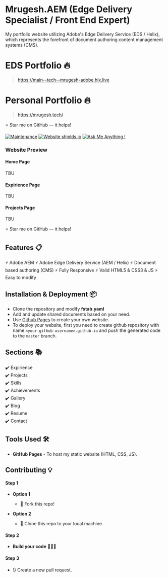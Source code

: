 # Mrugesh.AEM (Edge Delivery Specialist / Front End Expert)
My portfolio website utilizing Adobe's Edge Delivery Service (EDS / Helix), which represents the forefront of document authoring content management systems (CMS).

# EDS Portfolio 🔥
> https://main--tech--mrugesh-adobe.hlx.live

# Personal Portfolio 🔥
> https://mrugesh.tech/

:star: Star me on GitHub — it helps!

[![Maintenance](https://img.shields.io/badge/maintained-yes-green.svg)](https://github.com/mrugesh-adobe/tech/commits/master)
[![Website shields.io](https://img.shields.io/badge/website-up-yellow)](http://mrugesh-adobe.github.io/)
[![Ask Me Anything !](https://img.shields.io/badge/ask%20me-linkedin-1abc9c.svg)](https://www.linkedin.com/in/onlymrugesh/)


### Website Preview
#### Home Page
TBU

#### Expirience Page
TBU

#### Projects Page
TBU

:star: Star me on GitHub — it helps!

## Features 📋
⚡️ Adobe AEM
⚡️ Adobe Edge Delivery Service (AEM / Helix)
⚡️ Document based authoring (CMS)
⚡️ Fully Responsive
⚡️ Valid HTML5 & CSS3 & JS
⚡️ Easy to modify

## Installation & Deployment 📦
- Clone the repository and modify <b>fstab.yaml</b> 
- Add and update shared documents based on your need.
- Use [Github Pages](https://create-react-app.dev/docs/deployment/#github-pages) to create your own website.
- To deploy your website, first you need to create github repository with name `<your-github-username>.github.io` and push the generated code to the `master` branch.

## Sections 📚
✔️ Expirience\
✔️ Projects\
✔️ Skills\
✔️ Achievements\
✔️ Gallery\
✔️ Blog\
✔️ Resume\
✔️ Contact



## Tools Used 🛠️
* <b>GitHub Pages</b> - To host my static website (HTML, CSS, JS).

## Contributing 💡
#### Step 1

- **Option 1**
    - 🍴 Fork this repo!

- **Option 2**
    - 👯 Clone this repo to your local machine.

#### Step 2

- **Build your code** 🔨🔨🔨

#### Step 3

- 🔃 Create a new pull request.